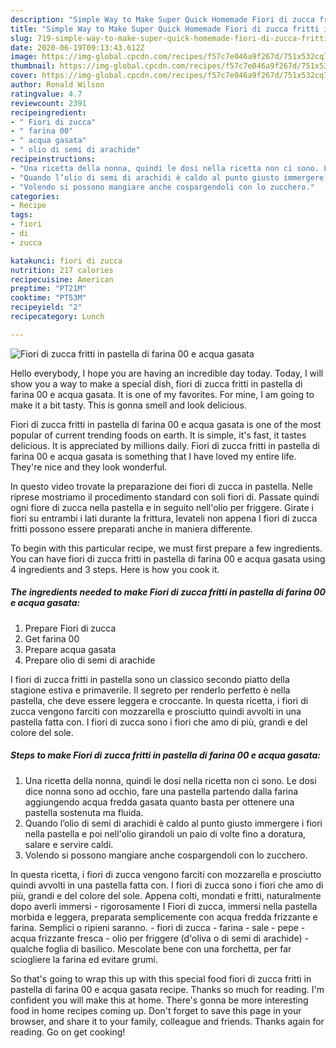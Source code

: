 ```yaml
---
description: "Simple Way to Make Super Quick Homemade Fiori di zucca fritti in pastella di farina 00 e acqua gasata"
title: "Simple Way to Make Super Quick Homemade Fiori di zucca fritti in pastella di farina 00 e acqua gasata"
slug: 719-simple-way-to-make-super-quick-homemade-fiori-di-zucca-fritti-in-pastella-di-farina-00-e-acqua-gasata
date: 2020-06-19T09:13:43.612Z
image: https://img-global.cpcdn.com/recipes/f57c7e046a9f267d/751x532cq70/fiori-di-zucca-fritti-in-pastella-di-farina-00-e-acqua-gasata-recipe-main-photo.jpg
thumbnail: https://img-global.cpcdn.com/recipes/f57c7e046a9f267d/751x532cq70/fiori-di-zucca-fritti-in-pastella-di-farina-00-e-acqua-gasata-recipe-main-photo.jpg
cover: https://img-global.cpcdn.com/recipes/f57c7e046a9f267d/751x532cq70/fiori-di-zucca-fritti-in-pastella-di-farina-00-e-acqua-gasata-recipe-main-photo.jpg
author: Ronald Wilson
ratingvalue: 4.7
reviewcount: 2391
recipeingredient:
- " Fiori di zucca"
- " farina 00"
- " acqua gasata"
- " olio di semi di arachide"
recipeinstructions:
- "Una ricetta della nonna, quindi le dosi nella ricetta non ci sono. Le dosi dice nonna sono ad occhio, fare una pastella partendo dalla farina aggiungendo acqua fredda gasata quanto basta per ottenere una pastella sostenuta ma fluida."
- "Quando l’olio di semi di arachidi è caldo al punto giusto immergere i fiori nella pastella e poi nell&#39;olio girandoli un paio di volte fino a doratura, salare e servire caldi."
- "Volendo si possono mangiare anche cospargendoli con lo zucchero."
categories:
- Recipe
tags:
- fiori
- di
- zucca

katakunci: fiori di zucca 
nutrition: 217 calories
recipecuisine: American
preptime: "PT21M"
cooktime: "PT53M"
recipeyield: "2"
recipecategory: Lunch

---
```



![Fiori di zucca fritti in pastella di farina 00 e acqua gasata](https://img-global.cpcdn.com/recipes/f57c7e046a9f267d/751x532cq70/fiori-di-zucca-fritti-in-pastella-di-farina-00-e-acqua-gasata-recipe-main-photo.jpg)

Hello everybody, I hope you are having an incredible day today. Today, I will show you a way to make a special dish, fiori di zucca fritti in pastella di farina 00 e acqua gasata. It is one of my favorites. For mine, I am going to make it a bit tasty. This is gonna smell and look delicious.

Fiori di zucca fritti in pastella di farina 00 e acqua gasata is one of the most popular of current trending foods on earth. It is simple, it's fast, it tastes delicious. It is appreciated by millions daily. Fiori di zucca fritti in pastella di farina 00 e acqua gasata is something that I have loved my entire life. They're nice and they look wonderful.

In questo video trovate la preparazione dei fiori di zucca in pastella. Nelle riprese mostriamo il procedimento standard con soli fiori di. Passate quindi ogni fiore di zucca nella pastella e in seguito nell&#39;olio per friggere. Girate i fiori su entrambi i lati durante la frittura, levateli non appena I fiori di zucca fritti possono essere preparati anche in maniera differente.


To begin with this particular recipe, we must first prepare a few ingredients. You can have fiori di zucca fritti in pastella di farina 00 e acqua gasata using 4 ingredients and 3 steps. Here is how you cook it.

<!--inarticleads1-->

##### The ingredients needed to make Fiori di zucca fritti in pastella di farina 00 e acqua gasata:

1. Prepare  Fiori di zucca
1. Get  farina 00
1. Prepare  acqua gasata
1. Prepare  olio di semi di arachide


I fiori di zucca fritti in pastella sono un classico secondo piatto della stagione estiva e primaverile. Il segreto per renderlo perfetto è nella pastella, che deve essere leggera e croccante. In questa ricetta, i fiori di zucca vengono farciti con mozzarella e prosciutto quindi avvolti in una pastella fatta con. I fiori di zucca sono i fiori che amo di più, grandi e del colore del sole. 

<!--inarticleads2-->

##### Steps to make Fiori di zucca fritti in pastella di farina 00 e acqua gasata:

1. Una ricetta della nonna, quindi le dosi nella ricetta non ci sono. Le dosi dice nonna sono ad occhio, fare una pastella partendo dalla farina aggiungendo acqua fredda gasata quanto basta per ottenere una pastella sostenuta ma fluida.
1. Quando l’olio di semi di arachidi è caldo al punto giusto immergere i fiori nella pastella e poi nell&#39;olio girandoli un paio di volte fino a doratura, salare e servire caldi.
1. Volendo si possono mangiare anche cospargendoli con lo zucchero.


In questa ricetta, i fiori di zucca vengono farciti con mozzarella e prosciutto quindi avvolti in una pastella fatta con. I fiori di zucca sono i fiori che amo di più, grandi e del colore del sole. Appena colti, mondati e fritti, naturalmente dopo averli immersi - rigorosamente I Fiori di zucca, immersi nella pastella morbida e leggera, preparata semplicemente con acqua fredda frizzante e farina. Semplici o ripieni saranno. - fiori di zucca - farina - sale - pepe - acqua frizzante fresca - olio per friggere (d&#39;oliva o di semi di arachide) - qualche foglia di basilico. Mescolate bene con una forchetta, per far sciogliere la farina ed evitare grumi. 

So that's going to wrap this up with this special food fiori di zucca fritti in pastella di farina 00 e acqua gasata recipe. Thanks so much for reading. I'm confident you will make this at home. There's gonna be more interesting food in home recipes coming up. Don't forget to save this page in your browser, and share it to your family, colleague and friends. Thanks again for reading. Go on get cooking!
